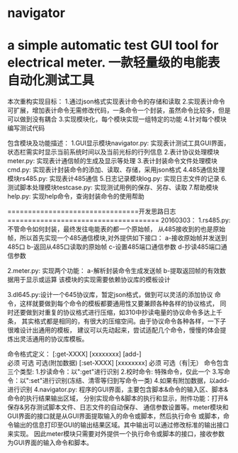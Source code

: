 ﻿# navigator
a simple automatic test GUI tool for electrical meter.
一款轻量级的电能表自动化测试工具
================================================================================

本次重构实现目标：
1.通过json格式实现表计命令的存储和读取
2.实现表计命令可扩展，增加表计命令无需修改代码，一条命令一个封装，虽然命令比较多，但是
可以做到没有耦合
3.实现模块化，每个模块实现一组特定的功能
4.针对每个模块编写测试代码

包含模块及功能描述：
1.GUI显示模块navigator.py: 实现表计测试工具GUI界面，状态栏需实时显示当前系统时间以及当前光标的行列信息
2.表计协议处理模块meter.py: 实现表计通信帧的生成及显示等处理
3.表计封装命令文件处理模块cmd.py: 实现表计封装命令的添加、读取、存储，采用json格式
4.485通信处理模块rs485.py: 实现表计485通信
5.日志记录模块log.py: 实现日志文件的记录
6.测试脚本处理模块testcase.py: 实现测试用例的保存、另存、读取
7.帮助模块help.py: 实现help命令，查询封装命令的使用帮助

================================开发思路日志=====================================
20160303：
1.rs485.py:不管命令如何封装，最终发往电能表的都一个原始帧，
从485接收到的也是原始帧，所以首先实现一个485通信模块,对外提供如下接口：
  a-接收原始帧并发送到485口
  b-返回从485口读取的原始帧
  c-设置485端口通信参数
  d-抄读485端口通信参数

2.meter.py: 实现两个功能：
  a-解析封装命令生成发送帧
  b-提取返回帧的有效数据用于显示或运算
该模块的实现需要依赖协议库的模板设计

3.dl645.py:设计一个645协议库，暂定json格式，做到可以灵活的添加协议
命令，这样就要做到每个命令的模板都要通用性又要兼顾各种各样的协议格式，
同时还要做到对重复的协议格式进行压缩，如310中抄读电量的协议命令多达上千条，
其实格式都是相同的，有很大的压缩空间。由于协议命令各种各样，一下子很难设计出通用的模板，
建议可以先动起来，尝试适配几个命令，慢慢的体会提炼出灵活通用的协议库模板。

命令格式定义：
    [:get-XXXX] [xxxxxxxx] [add-]   
      必须         可选      可选(附加数据)
    [:set-XXXX] [xxxxxxxx]
      必须      可选（有|无）
命令包含三个类型:
    1.抄读命令：以":get"进行识别
    2.校时命令: 特殊命令，仅此一个
    3.写命令：以":set"进行识别(冻结、清零等归到写命令一类)
    4.如果有附加数据，以add-进行识别
4.navigator.py: 程序的GUI界面，主要包含脚本&命令的输入区、脚本&命令的执行结果输出区域，
分别实现命令&脚本的执行和显示，附件功能：打开&保存&另存测试脚本文件、日志文件的自动保存、
通信参数设置等。meter模块和GUI界面的接口就是从GUI界面提取输入的命令或脚本，然后执行命令
或脚本，命令输出的信息打印至GUI的输出结果区域。其中输出可以通过修改标准的输出接口来实现。
因此meter模块只需要对外提供一个执行命令或脚本的接口，接收参数为GUI界面的输入命令和脚本。

